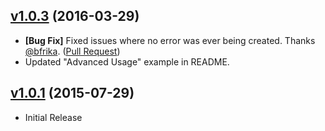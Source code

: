 ## [v1.0.3](https://github.com/bsara/gulp-fail/tree/v1.0.3) (2016-03-29)

* **[Bug Fix]** Fixed issues where no error was ever being created. Thanks [@bfrika](https://github.com/bfricka). ([Pull Request](https://github.com/bsara/gulp-fail/pull/1))
* Updated "Advanced Usage" example in README.


## [v1.0.1](https://github.com/bsara/gulp-fail/tree/v1.0.1) (2015-07-29)

* Initial Release
